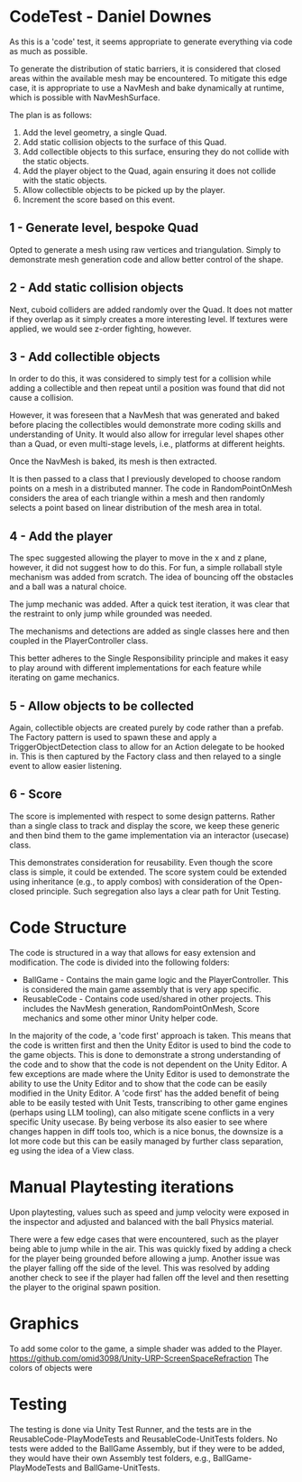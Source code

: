 # CodeTest - Daniel Downes

As this is a 'code' test, it seems appropriate to generate everything via code as much as possible.

To generate the distribution of static barriers, it is considered that closed areas within the available mesh may be encountered. To mitigate this edge case, it is appropriate to use a NavMesh and bake dynamically at runtime, which is possible with NavMeshSurface.

The plan is as follows:

1. Add the level geometry, a single Quad.
2. Add static collision objects to the surface of this Quad.
3. Add collectible objects to this surface, ensuring they do not collide with the static objects.
4. Add the player object to the Quad, again ensuring it does not collide with the static objects.
5. Allow collectible objects to be picked up by the player.
6. Increment the score based on this event.

## 1 - Generate level, bespoke Quad

Opted to generate a mesh using raw vertices and triangulation. Simply to demonstrate mesh generation code and allow better control of the shape.

## 2 - Add static collision objects

Next, cuboid colliders are added randomly over the Quad. It does not matter if they overlap as it simply creates a more interesting level. If textures were applied, we would see z-order fighting, however.

## 3 - Add collectible objects

In order to do this, it was considered to simply test for a collision while adding a collectible and then repeat until a position was found that did not cause a collision.

However, it was foreseen that a NavMesh that was generated and baked before placing the collectibles would demonstrate more coding skills and understanding of Unity. It would also allow for irregular level shapes other than a Quad, or even multi-stage levels, i.e., platforms at different heights.

Once the NavMesh is baked, its mesh is then extracted.

It is then passed to a class that I previously developed to choose random points on a mesh in a distributed manner. The code in RandomPointOnMesh considers the area of each triangle within a mesh and then randomly selects a point based on linear distribution of the mesh area in total.

## 4 - Add the player

The spec suggested allowing the player to move in the x and z plane, however, it did not suggest how to do this. For fun, a simple rollaball style mechanism was added from scratch. The idea of bouncing off the obstacles and a ball was a natural choice.

The jump mechanic was added. After a quick test iteration, it was clear that the restraint to only jump while grounded was needed.

The mechanisms and detections are added as single classes here and then coupled in the PlayerController class.

This better adheres to the Single Responsibility principle and makes it easy to play around with different implementations for each feature while iterating on game mechanics.

## 5 - Allow objects to be collected

Again, collectible objects are created purely by code rather than a prefab.
The Factory pattern is used to spawn these and apply a TriggerObjectDetection class to allow for an Action delegate to be hooked in. This is then captured by the Factory class and then relayed to a single event to allow easier listening.

## 6 - Score

The score is implemented with respect to some design patterns. Rather than a single class to track and display the score, we keep these generic and then bind them to the game implementation via an interactor (usecase) class.

This demonstrates consideration for reusability. Even though the score class is simple, it could be extended. The score system could be extended using inheritance (e.g., to apply combos) with consideration of the Open-closed principle.
Such segregation also lays a clear path for Unit Testing.

# Code Structure

The code is structured in a way that allows for easy extension and modification. The code is divided into the following folders:
 - BallGame - Contains the main game logic and the PlayerController. This is considered the main game assembly that is very app specific.
 - ReusableCode - Contains code used/shared in other projects. This includes the NavMesh generation, RandomPointOnMesh, Score mechanics and some other minor Unity helper code.

In the majority of the code, a 'code first' approach is taken. This means that the code is written first and then the Unity Editor is used to bind the code to the game objects. This is done to demonstrate a strong understanding of the code and to show that the code is not dependent on the Unity Editor.
A few exceptions are made where the Unity Editor is used to demonstrate the ability to use the Unity Editor and to show that the code can be easily modified in the Unity Editor.
A 'code first' has the added benefit of being able to be easily tested with Unit Tests, transcribing to other game engines (perhaps using LLM tooling), can also mitigate scene conflicts in a very specific Unity usecase.
By being verbose its also easier to see where changes happen in diff tools too, which is a nice bonus, the downsize is a lot more code but this can be easily managed by further class separation, eg using the idea of a View class.

# Manual Playtesting iterations
Upon playtesting, values such as speed and jump velocity were exposed in the inspector and adjusted and balanced with the ball Physics material.

There were a few edge cases that were encountered, such as the player being able to jump while in the air. This was quickly fixed by adding a check for the player being grounded before allowing a jump.
Another issue was the player falling off the side of the level. This was resolved by adding another check to see if the player had fallen off the level and then resetting the player to the original spawn position.


# Graphics
To add some color to the game, a simple shader was added to the Player.
https://github.com/omid3098/Unity-URP-ScreenSpaceRefraction
The colors of objects were 


# Testing

The testing is done via Unity Test Runner, and the tests are in the ReusableCode-PlayModeTests and ReusableCode-UnitTests folders.
No tests were added to the BallGame Assembly, but if they were to be added, they would have their own Assembly test folders,
e.g., BallGame-PlayModeTests and BallGame-UnitTests.